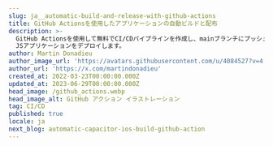 ```yaml
---
slug: ja__automatic-build-and-release-with-github-actions
title: GitHub Actionsを使用したアプリケーションの自動ビルドと配布
description: >-
  GitHub Actionsを使用して無料でCI/CDパイプラインを作成し、mainブランチにプッシュするたびにIonic Capacitor
  JSアプリケーションをデプロイします。
author: Martin Donadieu
author_image_url: 'https://avatars.githubusercontent.com/u/4084527?v=4'
author_url: 'https://x.com/martindonadieu'
created_at: 2022-03-23T00:00:00.000Z
updated_at: 2023-06-29T00:00:00.000Z
head_image: /github_actions.webp
head_image_alt: GitHub アクション イラストレーション
tag: CI/CD
published: true
locale: ja
next_blog: automatic-capacitor-ios-build-github-action
---
```


